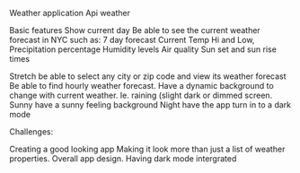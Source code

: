 Weather application
Api weather

Basic features
Show current day 
Be able to see the current weather forecast in NYC such as:
7 day forecast
Current Temp
Hi and Low, 
Precipitation percentage
Humidity levels
Air quality
Sun set and sun rise times

Stretch be able to select any city or zip code and view its weather forecast
Be able to find hourly weather forecast.
Have a dynamic background to change with current weather. 
Ie. raining (slight dark or dimmed screen.
Sunny have a sunny feeling background
Night have the app turn in to a dark mode


Challenges:

Creating a good looking app 
Making it look more than just a list of weather properties.
Overall app design.
Having dark mode intergrated

